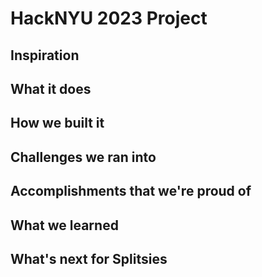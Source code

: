 # HackNYU 2023 Project

## Inspiration

## What it does

## How we built it

## Challenges we ran into

## Accomplishments that we're proud of

## What we learned

## What's next for Splitsies